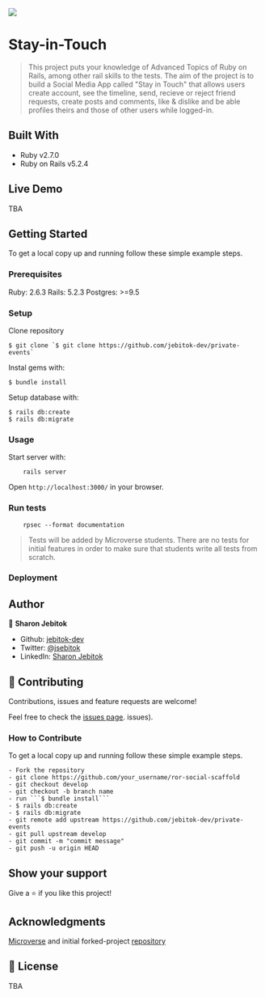 ![](https://img.shields.io/badge/Microverse-blueviolet)

# Stay-in-Touch

> This project puts your knowledge of Advanced Topics of Ruby on Rails, among other rail skills to the tests. The aim of the project is to build a Social Media App called "Stay in Touch" that allows users create account, see the timeline, send, recieve or reject friend requests, create posts and comments, like & dislike and be able profiles theirs and those of other users while logged-in.

## Built With

- Ruby v2.7.0
- Ruby on Rails v5.2.4

## Live Demo

TBA

## Getting Started

To get a local copy up and running follow these simple example steps.

### Prerequisites

Ruby: 2.6.3
Rails: 5.2.3
Postgres: >=9.5

### Setup

Clone repository

```
$ git clone `$ git clone https://github.com/jebitok-dev/private-events`
```

Instal gems with:

```
$ bundle install
```

Setup database with:

```
$ rails db:create
$ rails db:migrate
```

### Usage

Start server with:

```
    rails server
```

Open `http://localhost:3000/` in your browser.

### Run tests

```
    rpsec --format documentation
```

> Tests will be added by Microverse students. There are no tests for initial features in order to make sure that students write all tests from scratch.

### Deployment

## Author

👤 **Sharon Jebitok**

- Github: [jebitok-dev](https://github.com/jebitok-dev)
- Twitter: [@jsebitok](https://twitter.com/jsebitok)
- LinkedIn: [Sharon Jebitok](https://www.linkedin.com/in/sharon-jebitok/)

## 🤝 Contributing

Contributions, issues and feature requests are welcome!

Feel free to check the [issues page](https://github.com/jebitok-dev/ror-social-scaffold/issues/).
issues).

### How to Contribute

To get a local copy up and running follow these simple example steps.

````
- Fork the repository
- git clone https://github.com/your_username/ror-social-scaffold
- git checkout develop
- git checkout -b branch name
- run ```$ bundle install```
- $ rails db:create
- $ rails db:migrate
- git remote add upstream https://github.com/jebitok-dev/private-events
- git pull upstream develop
- git commit -m "commit message"
- git push -u origin HEAD
````

## Show your support

Give a ⭐️ if you like this project!

## Acknowledgments

[Microverse](microverse.org) and initial forked-project [repository](https://github.com/microverseinc/ror-social-scaffold)

## 📝 License

TBA
